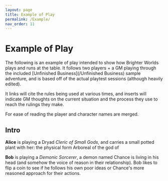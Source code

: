 ```yaml
---
layout: page
title: Example of Play
permalink: /Example/
nav_order: 11
---
```


# Example of Play

The following is an example of play intended to show how Brighter Worlds plays and runs at the table. It follows two players + a GM playing through the included [Unfinished Business](/Unfinished Business) sample adventure, and is based off of the actual playtest sessions (although heavily edited).

It links will cite the rules being used at various times, and inserts will indicate GM thoughts on the current situation and the process they use to reach the rulings they make.

For ease of reading the player and character names are merged.

## Intro

**Alice** is playing a Dryad *Cleric of Small Gods*, and carries a small potted plant with her: the physical form Arboreal of the god of 

**Bob** is playing a *Demonic Sorcerer*, a demon named Chance is living in his head (and somehow the voice of reason in their relationship). Bob likes to flip a coin to see if he follows his own poor ideas or Chance's more reasoned approach for their actions.